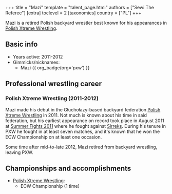 +++
title = "Mazi"
template = "talent_page.html"
authors = ["Sewi The Referee"]
[extra]
toclevel = 2
[taxonomies]
country = ["PL"]
+++

Mazi is a retired Polish backyard wrestler best known for his appearances in [Polish Xtreme Wrestling](@/o/pxw.md).

## Basic info

* Years active: 2011-2012
* Gimmicks/nicknames:
  - Mazi {{ org_badge(org='pxw') }}

## Professional wrestling career

### Polish Xtreme Wrestling (2011-2012)

Mazi made his debut in the Głuchołazy-based backyard federation [Polish Xtreme Wrestling](@/o/pxw.md) in 2011. Not much is known about his time in said federation, but his earliest appearance on record took place in August 2011 at [Summer Fights 2011](@/e/pxw/2011-08-20-pxw-summer-fights-2011.md) where he fought against [Sirreks](@/w/sirreks.md). During his tenure in PXW he fought in at least seven matches, and it's known that he won the ECW Championship on at least one occasion.

Some time after mid-to-late 2012, Mazi retired from backyard wrestling, leaving PXW.

## Championships and accomplishments

* [Polish Xtreme Wrestling](@/o/pxw.md):
  - ECW Championship (1 time)
